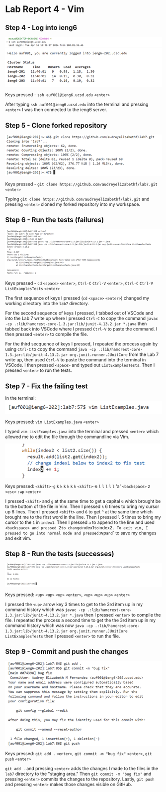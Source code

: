 # Lab Report 4 - Vim

## Step 4 - Log into ieng6
![Image](lr4-1.png)
![Image](lr4-2.png)

Keys pressed - `ssh auf001@ieng6.ucsd.edu` `<enter>`

After typing `ssh auf001@ieng6.ucsd.edu` into the terminal and pressing `<enter>` I was then connected to the ieng6 server.

## Step 5 - Clone forked repository
![Image](lr4-3.png)

Keys pressed - `git clone https://github.com/audreyelizabethf/lab7.git` `<enter>`

Typing `git clone https://github.com/audreyelizabethf/lab7.git` and pressing `<enter>` cloned my forked repository into my workspace.

## Step 6 - Run the tests (failures)
![Image](lr4-4.png)

Keys pressed - `cd` `<space>` `<enter>`, `Ctrl-C` `Ctrl-V` `<enter>`, `Ctrl-C` `Ctrl-V` <space> `ListExamplesTests` `<enter>`

The first sequence of keys I pressed (`cd` `<space>` `<enter>`) changed my working directory into the `lab7` directory.

For the second sequence of keys I pressed, I tabbed out of VSCode and into the Lab 7 write up where I pressed `Ctrl-C` to copy the command `javac -cp .:lib/hamcrest-core-1.3.jar:lib/junit-4.13.2.jar *.java` then tabbed back into VSCode where I pressed `Ctrl-V` to paste the command. I then pressed `<enter>` to compile the file.

For the third secquence of keys I pressed, I repeated the process again by using `Ctrl-C` to copy the command `java -cp .:lib/hamcrest-core-1.3.jar:lib/junit-4.13.2.jar org.junit.runner.JUnitCore` from the Lab 7 write up, then used `Ctrl-V` to paste the command into the terminal in VSCode. I then pressed `<space>` and typed out `ListExamplesTests`. Then I pressed `<enter>` to run the tests.

## Step 7 - Fix the failing test
In the terminal:
![Image](lr4-6.png)

Keys pressed: `vim ListExamples.java` `<enter>`

I typed `vim ListExamples.java` into the terminal and pressed `<enter>` which allowed me to edit the file through the commandline via Vim.

![Image](lr4-5.png)

Keys pressed: `<shift>-g` `k` `k` `k` `k` `k` `k` `<shift>-6` `l` `l` `l` `l` `l` 'a' `<backspace>` `2` `<esc>` `:wp` `<enter>`

I pressed `<shift>` and `g` at the same time to get a capital `G` which brought be to the bottom of the file in Vim. Then I pressed `k` 6 times to bring my cursor up 6 lines. Then I pressed `<shift>` and `6` to get `^` at the same time which brought me to the first word in the line. Then I pressed `l` 5 times to bring my cursor to the `1` in `index1`. Then I pressed `a` to append to the line and used `<backspace> and pressed `2` to change `index1` to `index2`. To exit vim, I pressed `<esc>` to go into normal mode and pressed `:wp` and `<enter>` to save my changes and exit vim. 

## Step 8 - Run the tests (successes)
![Image](lr4-7.png)

Keys pressed: `<up>` `<up>` `<up>` `<enter>`, `<up>` `<up>` `<up>` `<enter>`

I pressed the `<up>` arrow key 3 times to get to the 3rd item up in my command history which was `javac -cp .:lib/hamcrest-core-1.3.jar:lib/junit-4.13.2.jar *.java` then I pressed `<enter>` to compile the file. I repeated the process a second time to get the the 3rd item up in my command history which was now `java -cp .:lib/hamcrest-core-1.3.jar:lib/junit-4.13.2.jar org.junit.runner.JUnitCore ListExamplesTests` then I pressed `<enter>` to run the file.

## Step 9 - Commit and push the changes
![image](lr4-b.png)

Keys pressed: `git add .` `<enter>`, `git commit -m "bug fix"` `<enter>`, `git push` `<enter>`

`git add .` and pressing `<enter>` adds the changes I made to the files in the `lab7` directory to the "staging area." Then `git commit -m "bug fix"` and pressing `<enter>` commits the changes to the repository. Lastly, `git push` and pressing `<enter>` makes those changes visible on GitHub.


